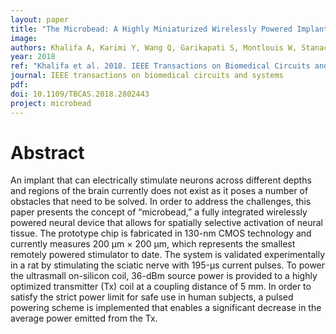```yaml
---
layout: paper
title: "The Microbead: A Highly Miniaturized Wirelessly Powered Implantable Neural Stimulating System"
image:
authors: Khalifa A, Karimi Y, Wang Q, Garikapati S, Montlouis W, Stanaćević M, Thakor N, and Etienne-Cummings R.
year: 2018
ref: "Khalifa et al. 2018. IEEE Transactions on Biomedical Circuits and Systems."
journal: IEEE transactions on biomedical circuits and systems
pdf:
doi: 10.1109/TBCAS.2018.2802443
project: microbead
---
```


# Abstract
An implant that can electrically stimulate neurons across different depths and regions of the brain currently does not exist as it poses a number of obstacles that need to be solved. In order to address the challenges, this paper presents the concept of “microbead,” a fully integrated wirelessly powered neural device that allows for spatially selective activation of neural tissue. The prototype chip is fabricated in 130-nm CMOS technology and currently measures 200 μm × 200 μm, which represents the smallest remotely powered stimulator to date. The system is validated experimentally in a rat by stimulating the sciatic nerve with 195-μs current pulses. To power the ultrasmall on-silicon coil, 36-dBm source power is provided to a highly optimized transmitter (Tx) coil at a coupling distance of 5 mm. In order to satisfy the strict power limit for safe use in human subjects, a pulsed powering scheme is implemented that enables a significant decrease in the average power emitted from the Tx.
